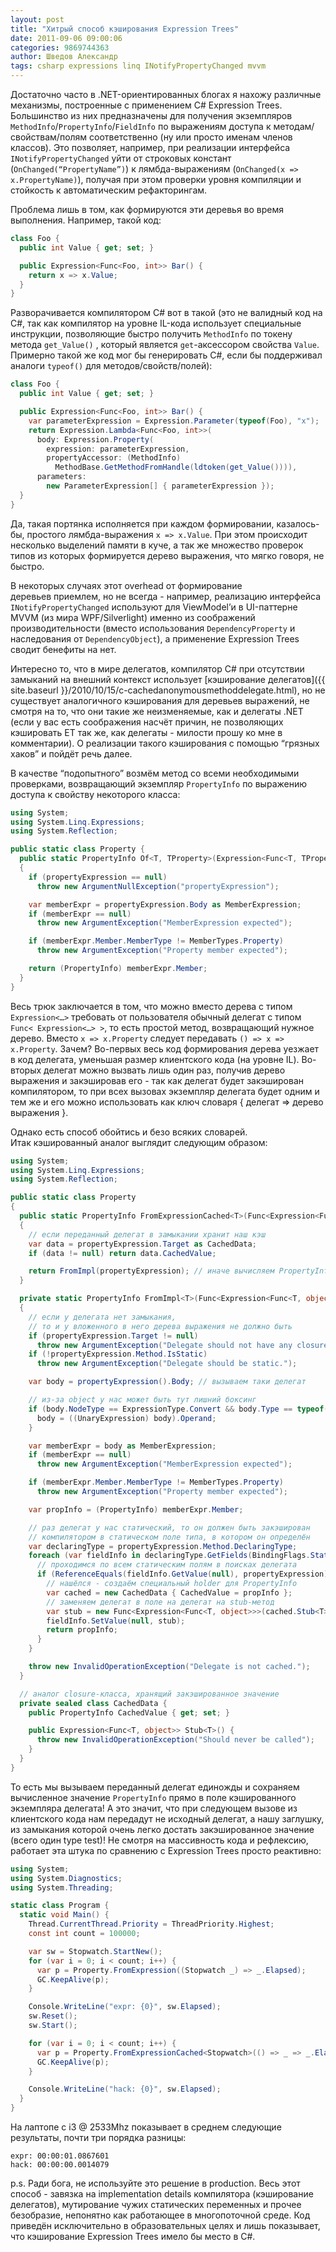 ```yaml
---
layout: post
title: "Хитрый способ кэширования Expression Trees"
date: 2011-09-06 09:00:06
categories: 9869744363
author: Шведов Александр
tags: csharp expressions linq INotifyPropertyChanged mvvm
---
```

Достаточно часто в .NET-ориентированных блогах я нахожу различные механизмы, построенные с применением C# Expression Trees. Большинство из них предназначены для получения экземпляров `MethodInfo`/`PropertyInfo`/`FieldInfo` по выражениям доступа к методам/свойствам/полям соответственно (ну или просто именам членов классов). Это позволяет, например, при реализации интерфейса `INotifyPropertyChanged` уйти от строковых констант (`OnChanged(“PropertyName”)`) к лямбда-выражениям (`OnChanged(x => x.PropertyName)`), получая при этом проверки уровня компиляции и стойкость к автоматическим рефакторингам.

Проблема лишь в том, как формируются эти деревья во время выполнения. Например, такой код:

```c#
class Foo {
  public int Value { get; set; }

  public Expression<Func<Foo, int>> Bar() {
    return x => x.Value;
  }
}
```

Разворачивается компилятором C# вот в такой (это не валидный код на C#, так как компилятор на уровне IL-кода использует специальные инструкции, позволяющие быстро получить `MethodInfo` по токену метода `get_Value()` , который является `get`-аксессором свойства `Value`. Примерно такой же код мог бы генерировать C#, если бы поддерживал аналоги `typeof()` для методов/свойств/полей):

```c#
class Foo {
  public int Value { get; set; }

  public Expression<Func<Foo, int>> Bar() {
    var parameterExpression = Expression.Parameter(typeof(Foo), "x");
    return Expression.Lambda<Func<Foo, int>>(
      body: Expression.Property(
        expression: parameterExpression,
        propertyAccessor: (MethodInfo)
          MethodBase.GetMethodFromHandle(ldtoken(get_Value()))),
      parameters:
        new ParameterExpression[] { parameterExpression });
  }
}
```

Да, такая портянка исполняется при каждом формировании, казалось-бы, простого лямбда-выражения `x => x.Value`. При этом происходит несколько выделений памяти в куче, а так же множество проверок типов из которых формируется дерево выражения, что мягко говоря, не быстро.

В некоторых случаях этот overhead от формирование деревьев приемлем, но не всегда - например, реализацию интерфейса `INotifyPropertyChanged` используют для ViewModel’и в UI-паттерне MVVM (из мира WPF/Silverlight) именно из соображений производительности (вместо использования `DependencyProperty` и наследования от `DependencyObject`), а применение Expression Trees сводит бенефиты на нет.

Интересно то, что в мире делегатов, компилятор C# при отсутствии замыканий на внешний контекст использует [кэширование делегатов]({{ site.baseurl }}/2010/10/15/c-cachedanonymousmethoddelegate.html), но не существует аналогичного кэширования для деревьев выражений, не смотря на то, что они такие же неизменяемые, как и делегаты .NET (если у вас есть соображения насчёт причин, не позволяющих кэшировать ET так же, как делегаты - милости прошу ко мне в комментарии). О реализации такого кэширования с помощью “грязных хаков” и пойдёт речь далее.

В качестве “подопытного” возмём метод со всеми необходимыми проверками, возвращающий экземпляр `PropertyInfo` по выражению доступа к свойству некоторого класса:

```c#
using System;
using System.Linq.Expressions;
using System.Reflection;

public static class Property {
  public static PropertyInfo Of<T, TProperty>(Expression<Func<T, TProperty>> propertyExpression)
  {
    if (propertyExpression == null)
      throw new ArgumentNullException("propertyExpression");

    var memberExpr = propertyExpression.Body as MemberExpression;
    if (memberExpr == null)
      throw new ArgumentException("MemberExpression expected");

    if (memberExpr.Member.MemberType != MemberTypes.Property)
      throw new ArgumentException("Property member expected");

    return (PropertyInfo) memberExpr.Member;
  }
}
```

Весь трюк заключается в том, что можно вместо дерева с типом `Expression<…>` требовать от пользователя обычный делегат с типом `Func< Expression<…> >`, то есть простой метод, возвращающий нужное дерево. Вместо `x => x.Property` следует передавать `() => x => x.Property`. Зачем? Во-первых весь код формирования дерева уезжает в код делегата, уменьшая размер клиентского кода (на уровне IL). Во-вторых делегат можно вызвать лишь один раз, получив дерево выражения и закэшировав его - так как делегат будет закэширован компилятором, то при всех вызовах экземпляр делегата будет одним и тем же и его можно использовать как ключ словаря { делегат => дерево выражения }.

Однако есть способ обойтись и безо всяких словарей. Итак кэшированный аналог выглядит следующим образом:

```c#
using System;
using System.Linq.Expressions;
using System.Reflection;

public static class Property
{
  public static PropertyInfo FromExpressionCached<T>(Func<Expression<Func<T, object>>> propertyExpression)
  {
    // если переданный делегат в замыкании хранит наш кэш
    var data = propertyExpression.Target as CachedData;
    if (data != null) return data.CachedValue;

    return FromImpl(propertyExpression); // иначе вычисляем PropertyInfo
  }

  private static PropertyInfo FromImpl<T>(Func<Expression<Func<T, object>>> propertyExpression)
  {
    // если у делегата нет замыкания,
    // то и у вложенного в него дерева выражения не должно быть
    if (propertyExpression.Target != null)
      throw new ArgumentException("Delegate should not have any closures.");
    if (!propertyExpression.Method.IsStatic)
      throw new ArgumentException("Delegate should be static.");

    var body = propertyExpression().Body; // вызываем таки делегат

    // из-за object у нас может быть тут лишний боксинг
    if (body.NodeType == ExpressionType.Convert && body.Type == typeof(object)) {
      body = ((UnaryExpression) body).Operand;
    }

    var memberExpr = body as MemberExpression;
    if (memberExpr == null)
      throw new ArgumentException("MemberExpression expected");

    if (memberExpr.Member.MemberType != MemberTypes.Property)
      throw new ArgumentException("Property member expected");

    var propInfo = (PropertyInfo) memberExpr.Member;

    // раз делегат у нас статический, то он должен быть закэширован
    // компилятором в статическом поле типа, в котором он определён
    var declaringType = propertyExpression.Method.DeclaringType;
    foreach (var fieldInfo in declaringType.GetFields(BindingFlags.Static | BindingFlags.NonPublic)) {
      // проходимся по всем статическим полям в поисках делегата
      if (ReferenceEquals(fieldInfo.GetValue(null), propertyExpression)) {
        // нашёлся - создаём специальный holder для PropertyInfo
        var cached = new CachedData { CachedValue = propInfo };
        // заменяем делегат в поле на делегат на stub-метод
        var stub = new Func<Expression<Func<T, object>>>(cached.Stub<T>);
        fieldInfo.SetValue(null, stub);
        return propInfo;
      }
    }

    throw new InvalidOperationException("Delegate is not cached.");
  }

  // аналог closure-класса, хранящий закэшированное значение
  private sealed class CachedData {
    public PropertyInfo CachedValue { get; set; }

    public Expression<Func<T, object>> Stub<T>() {
      throw new InvalidOperationException("Should never be called");
    }
  }
}
```

То есть мы вызываем переданный делегат единожды и сохраняем вычисленное значение `PropertyInfo` прямо в поле кэшированного экземпляра делегата! А это значит, что при следующем вызове из клиентского кода нам передадут не исходный делегат, а нашу заглушку, из замыкания которой очень легко достать закэшированное значение (всего один type test)! Не смотря на массивность кода и рефлексию, работает эта штука по сравнению с Expression Trees просто реактивно:

```c#
using System;
using System.Diagnostics;
using System.Threading;

static class Program {
  static void Main() {
    Thread.CurrentThread.Priority = ThreadPriority.Highest;
    const int count = 100000;

    var sw = Stopwatch.StartNew();
    for (var i = 0; i < count; i++) {
      var p = Property.FromExpression((Stopwatch _) => _.Elapsed);
      GC.KeepAlive(p);
    }

    Console.WriteLine("expr: {0}", sw.Elapsed);
    sw.Reset();
    sw.Start();

    for (var i = 0; i < count; i++) {
      var p = Property.FromExpressionCached<Stopwatch>(() => _ => _.Elapsed);
      GC.KeepAlive(p);
    }

    Console.WriteLine("hack: {0}", sw.Elapsed);
  }
}
```

На лаптопе с i3 @ 2533Mhz показывает в среднем следующие результаты, почти три порядка разницы:

```
expr: 00:00:01.0867601
hack: 00:00:00.0014079
```

p.s. Ради бога, не используйте это решение в production. Весь этот способ - завязка на implementation details компилятора (кэширование делегатов), мутирование чужих статических переменных и прочее безобразие, непонятно как работающее в многопоточной среде. Код приведён исключительно в образовательных целях и лишь показывает, что кэширование Expression Trees имело бы место в C#.